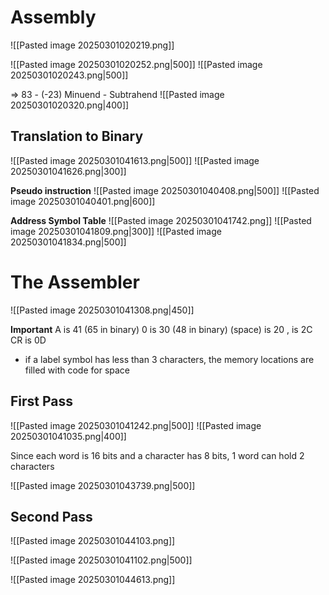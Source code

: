 # Assembly

![[Pasted image 20250301020219.png]]

![[Pasted image 20250301020252.png|500]]
![[Pasted image 20250301020243.png|500]]

=> 83 - (-23)
Minuend - Subtrahend
![[Pasted image 20250301020320.png|400]]
## Translation to Binary

![[Pasted image 20250301041613.png|500]]
![[Pasted image 20250301041626.png|300]]

**Pseudo instruction**
![[Pasted image 20250301040408.png|500]]
![[Pasted image 20250301040401.png|600]]

**Address Symbol Table**
![[Pasted image 20250301041742.png]]
![[Pasted image 20250301041809.png|300]]
![[Pasted image 20250301041834.png|500]]
# The Assembler

![[Pasted image 20250301041308.png|450]]

**Important**
A is 41 (65 in binary)
0 is 30 (48 in binary)
(space) is 20
, is 2C
CR is 0D

- if a label symbol has less than 3 characters, the memory locations are filled with code for space 
## First Pass
![[Pasted image 20250301041242.png|500]]
![[Pasted image 20250301041035.png|400]]

Since each word is 16 bits and a character has 8 bits, 1 word can hold 2 characters

![[Pasted image 20250301043739.png|500]]
## Second Pass

![[Pasted image 20250301044103.png]]

![[Pasted image 20250301041102.png|500]]

![[Pasted image 20250301044613.png]]

